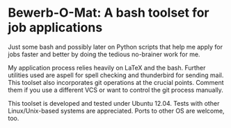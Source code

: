 # Bewerb-O-Mat: A bash toolset for job applications
Just some bash and possibly later on Python scripts that help me apply for jobs faster and better by doing the tedious no-brainer work for me.

My application process relies heavily on LaTeX and the bash. Further utilities used are aspell for spell checking and thunderbird for sending mail.
This toolset also incorporates git operations at the crucial points. Comment them if you use a different VCS or want to control the git process manually.

This toolset is developed and tested under Ubuntu 12.04. Tests with other Linux/Unix-based systems are appreciated. Ports to other OS are welcome, too.
